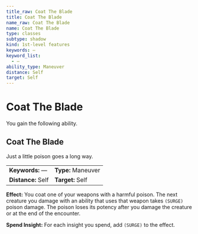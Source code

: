 ```yaml
---
title_raw: Coat The Blade
title: Coat The Blade
name_raw: Coat The Blade
name: Coat The Blade
type: classes
subtype: shadow
kind: 1st-level features
keywords: —
keyword_list:
  - —
ability_type: Maneuver
distance: Self
target: Self
---
```


# Coat The Blade

You gain the following ability.

## Coat The Blade

Just a little poison goes a long way.

|                    |                    |
| :----------------- | :----------------- |
| **Keywords:** —    | **Type:** Maneuver |
| **Distance:** Self | **Target:** Self   |

**Effect:** You coat one of your weapons with a harmful poison. The next creature you damage with an ability that uses that weapon takes `(SURGE)` poison damage. The poison loses its potency after you damage the creature or at the end of the encounter.

**Spend Insight:** For each insight you spend, add `(SURGE)` to the effect.
